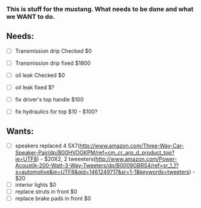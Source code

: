 ### This is stuff for the mustang. What needs to be done and what we WANT to do.


## Needs:

- [ ] Transmission drip Checked $0
- [ ] Transmission drip fixed $1800
- [ ] oil leak Checked $0
- [ ] oil leak fixed $?
- [ ] fix driver's top handle $100
- [ ] fix hydraulics for top $10 - $100?


## Wants:
- [ ] speakers replaced 4 5X7(http://www.amazon.com/Three-Way-Car-Speaker-Pair/dp/B00HVOGKPM/ref=cm_cr_arp_d_product_top?ie=UTF8) - $20X2, 2 tweeeters(http://www.amazon.com/Power-Acoustik-200-Watt-3-Way-Tweeters/dp/B0009GBRS4/ref=sr_1_1?s=automotive&ie=UTF8&qid=1461249717&sr=1-1&keywords=tweeters) - $20
- [ ] interior lights $0
- [ ] replace struts in front $0
- [ ] replace brake pads in front $0
